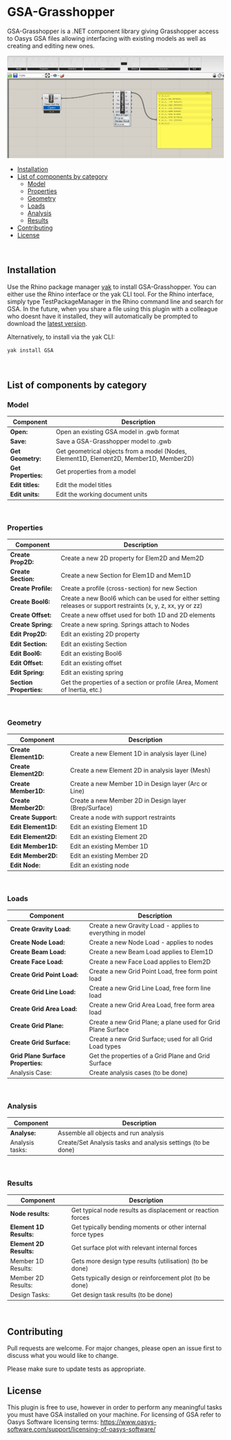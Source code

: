 # GSA-Grasshopper

GSA-Grasshopper is a .NET component library giving Grasshopper access to Oasys GSA files allowing interfacing with existing models as well as creating and editing new ones.

![Alt text](readme-screenshot.JPG?raw=true "Title")

  - [Installation](#installation)
  - [List of components by category](#list-of-components-by-category)
    * [Model](#model)
    * [Properties](#properties)
    * [Geometry](#geometry)
    * [Loads](#loads)
    * [Analysis](#analysis)
    * [Results](#results)
  - [Contributing](#contributing)
  - [License](#license)

<br/>

## Installation

Use the Rhino package manager [yak](https://developer.rhino3d.com/guides/yak/what-is-yak/) to install GSA-Grasshopper. You can either use the Rhino interface or the yak CLI tool. For the Rhino interface, simply type TestPackageManager in the Rhino command line and search for GSA. In the future, when you share a file using this plugin with a colleague who doesnt have it installed, they will automatically be prompted to download the [latest version](https://developer.rhino3d.com/guides/yak/package-restore-in-grasshopper/). <br/>

Alternatively, to install via the yak CLI:

```bash
yak install GSA
```
<br/>

## List of components by category

### Model

|Component |Description|
| ----------- | ------------- |
| **Open:** | Open an existing GSA model in .gwb format
| **Save:** | Save a GSA-Grasshopper model to .gwb
| **Get Geometry:** | Get geometrical objects from a model (Nodes, Element1D, Element2D, Member1D, Member2D)
| **Get Properties:** | Get properties from a model
| **Edit titles:** | Edit the model titles
| **Edit units:** | Edit the working document units
<br/>

### Properties

|Component |Description|
| ----------- | ------------- |
| **Create Prop2D:** | Create a new 2D property for Elem2D and Mem2D
| **Create Section:** | Create a new Section for Elem1D and Mem1D
| **Create Profile:** | Create a profile (cross-section) for new Section
| **Create Bool6:** | Create a new Bool6 which can be used for either setting releases or support restraints (x, y, z, xx, yy or zz)
| **Create Offset:** | Create a new offset used for both 1D and 2D elements
| **Create Spring:** | Create a new spring. Springs attach to Nodes
| **Edit Prop2D:** | Edit an existing 2D property
| **Edit Section:** | Edit an existing Section
| **Edit Bool6:** | Edit an existing Bool6 
| **Edit Offset:** | Edit an existing offset
| **Edit Spring:** | Edit an existing spring 
| **Section Properties:** | Get the properties of a section or profile (Area, Moment of Inertia, etc.)
<br/>

### Geometry

|Component |Description|
| ----------- | ------------- |
| **Create Element1D:** | Create a new Element 1D in analysis layer (Line)
| **Create Element2D:** | Create a new Element 2D in analysis layer (Mesh)
| **Create Member1D:** | Create a new Member 1D in Design layer (Arc or Line)
| **Create Member2D:** | Create a new Member 2D in Design layer (Brep/Surface)
| **Create Support:** | Create a node with support restraints
| **Edit Element1D:** | Edit an existing Element 1D
| **Edit Element2D:** | Edit an existing Element 2D
| **Edit Member1D:** | Edit an existing Member 1D
| **Edit Member2D:** | Edit an existing Member 2D
| **Edit Node:** | Edit an existing node
<br/>

### Loads

|Component |Description|
| ----------- | ------------- |
| **Create Gravity Load:** | Create a new Gravity Load - applies to everything in model
| **Create Node Load:** | Create a new Node Load - applies to nodes
| **Create Beam Load:** | Create a new Beam Load applies to Elem1D
| **Create Face Load:** | Create a new Face Load applies to Elem2D
| **Create Grid Point Load:** | Create a new Grid Point Load, free form point load
| **Create Grid Line Load:** | Create a new Grid Line Load, free form line load
| **Create Grid Area Load:** | Create a new Grid Area Load, free form area load
| **Create Grid Plane:** | Create a new Grid Plane; a plane used for Grid Plane Surface
| **Create Grid Surface:** | Create a new Grid Surface; used for all Grid Load types
| **Grid Plane Surface Properties:** | Get the properties of a Grid Plane and Grid Surface
| Analysis Case: | Create analysis cases (to be done)
<br/>

### Analysis

|Component |Description|
| ----------- | ------------- |
| **Analyse:** | Assemble all objects and run analysis
| Analysis tasks: | Create/Set Analysis tasks and analysis settings (to be done)
<br/>

### Results

|Component |Description|
| ----------- | ------------- |
| **Node results:** | Get typical node results as displacement or reaction forces
| **Element 1D Results:** | Get typically bending moments or other internal force types
| **Element 2D Results:** | Get surface plot with relevant internal forces
| Member 1D Results: | Gets more design type results (utilisation) (to be done)
| Member 2D Results: | Gets typically design or reinforcement plot (to be done)
| Design Tasks: | Get design task results (to be done)
<br/>

## Contributing
Pull requests are welcome. For major changes, please open an issue first to discuss what you would like to change.

Please make sure to update tests as appropriate.
<br/>

## License
This plugin is free to use, however in order to perform any meaningful tasks you must have GSA installed on your machine. For licensing of GSA refer to Oasys Software licensing terms: https://www.oasys-software.com/support/licensing-of-oasys-software/
